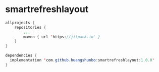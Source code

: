 # smartrefreshlayout

```Java
allprojects {
	repositories {
		...
		maven { url 'https://jitpack.io' }
	}
}
  
dependencies {
  implementation 'com.github.huangshunbo:smartrefreshlayout:1.0.0'
}
```
